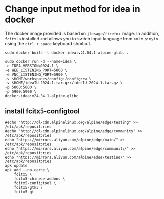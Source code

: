 # Change input method for idea in docker

The docker image provided is based on `jlesage/firefox` image. In addition, `fcitx` is installed and allows you to switch input language from `en` to `pinyin` using the `ctrl + space` keyboard shortcut.

```shell
sudo docker build -t docker-idea:v24.04.1-alpine-glibc .

sudo docker run -d --name=idea \
-e IDEA_VERSION=2024.1 \
-e WEB_LISTENING_PORT=5800 \
-e VNC_LISTENING_PORT=5900 \
-v $HOME/workspaces/config:/config:rw \
-v $HOME/ideaIU-2024.1.tar.gz:/ideaIU-2024.1.tar.gz \
-p 5800:5800 \
-p 5900:5900 \
docker-idea:v24.04.1-alpine-glibc
```

## install fcitx5-configtool
```
#echo "http://dl-cdn.alpinelinux.org/alpine/edge/testing" >> /etc/apk/repositories
#echo "http://dl-cdn.alpinelinux.org/alpine/edge/community" >> /etc/apk/repositories
echo "https://mirrors.aliyun.com/alpine/edge/main/" >> /etc/apk/repositories
echo "https://mirrors.aliyun.com/alpine/edge/community/" >> /etc/apk/repositories
echo "https://mirrors.aliyun.com/alpine/edge/testing/" >> /etc/apk/repositories
apk update
apk add --no-cache \
    fcitx5 \
    fcitx5-chinese-addons \
    fcitx5-configtool \
    fcitx5-gtk3 \
    fcitx5-qt
```